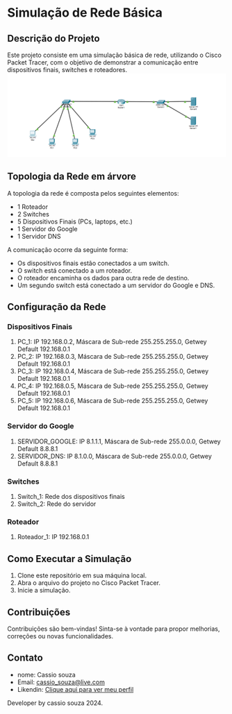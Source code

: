 # Simulação de Rede Básica

## Descrição do Projeto

Este projeto consiste em uma simulação básica de rede, utilizando o Cisco Packet Tracer, com o objetivo de demonstrar a comunicação entre dispositivos finais, switches e roteadores.
<img src="https://github.com/CassioFreires/basic-network-simulation/blob/main/rede.png" />

## Topologia da Rede em árvore

A topologia da rede é composta pelos seguintes elementos:

- 1 Roteador
- 2 Switches
- 5 Dispositivos Finais (PCs, laptops, etc.)
- 1 Servidor do Google
- 1 Servidor DNS

A comunicação ocorre da seguinte forma:

- Os dispositivos finais estão conectados a um switch.
- O switch está conectado a um roteador.
- O roteador encaminha os dados para outra rede de destino.
- Um segundo switch está conectado a um servidor do Google e DNS.

## Configuração da Rede

### Dispositivos Finais

1. PC_1: IP 192.168.0.2, Máscara de Sub-rede 255.255.255.0, Getwey Default 192.168.0.1
2. PC_2: IP 192.168.0.3, Máscara de Sub-rede 255.255.255.0, Getwey Default 192.168.0.1
3. PC_3: IP 192.168.0.4, Máscara de Sub-rede 255.255.255.0, Getwey Default 192.168.0.1
4. PC_4: IP 192.168.0.5, Máscara de Sub-rede 255.255.255.0, Getwey Default 192.168.0.1
5. PC_5: IP 192.168.0.6, Máscara de Sub-rede 255.255.255.0, Getwey Default 192.168.0.1

### Servidor do Google

1. SERVIDOR_GOOGLE: IP 8.1.1.1, Máscara de Sub-rede 255.0.0.0, Getwey Default 8.8.8.1
2. SERVIDOR_DNS: IP 8.1.0.0,  Máscara de Sub-rede 255.0.0.0, Getwey Default 8.8.8.1

###  Switches
1. Switch_1: Rede dos dispositivos finais
2. Switch_2: Rede do servidor
 
### Roteador
1. Roteador_1: IP 192.168.0.1

## Como Executar a Simulação

1. Clone este repositório em sua máquina local.
2. Abra o arquivo do projeto no Cisco Packet Tracer.
3. Inicie a simulação.

## Contribuições

Contribuições são bem-vindas! Sinta-se à vontade para propor melhorias, correções ou novas funcionalidades.

## Contato

- nome: Cassio souza
- Email: cassio_souza@live.com
- Likendin: <a href="https://www.linkedin.com/in/cassio-souza-08347a157/" target="_blank">Clique aqui para ver meu perfil</a> 

Developer by cassio souza 2024.
